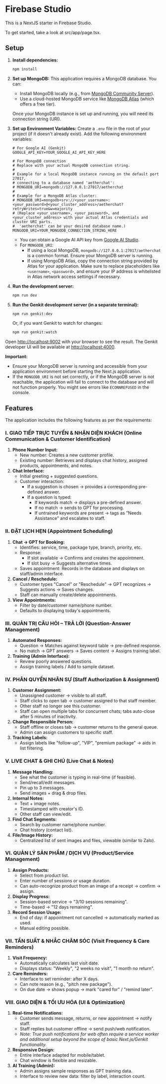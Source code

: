 # Firebase Studio

This is a NextJS starter in Firebase Studio.

To get started, take a look at src/app/page.tsx.

## Setup

1.  **Install dependencies:**
    ```bash
    npm install
    ```

2.  **Set up MongoDB:**
    This application requires a MongoDB database. You can:
    *   Install MongoDB locally (e.g., from [MongoDB Community Server](https://www.mongodb.com/try/download/community)).
    *   Use a cloud-hosted MongoDB service like [MongoDB Atlas](https://www.mongodb.com/cloud/atlas/register) (which offers a free tier).

    Once your MongoDB instance is set up and running, you will need its connection string (URI).

3.  **Set up Environment Variables:**
    Create a `.env` file in the root of your project (if it doesn't already exist). Add the following environment variables:

    ```env
    # For Google AI (Genkit)
    GOOGLE_API_KEY=YOUR_GOOGLE_AI_API_KEY_HERE

    # For MongoDB connection
    # Replace with your actual MongoDB connection string.
    #
    # Example for a local MongoDB instance running on the default port 27017,
    # connecting to a database named 'aetherchat':
    # MONGODB_URI=mongodb://127.0.0.1:27017/aetherchat
    #
    # Example for a MongoDB Atlas cluster:
    # MONGODB_URI=mongodb+srv://<your_username>:<your_password>@<your_cluster_address>/aetherchat?retryWrites=true&w=majority
    # (Replace <your_username>, <your_password>, and <your_cluster_address> with your actual Atlas credentials and cluster URI parts.
    #  'aetherchat' can be your desired database name.)
    MONGODB_URI=YOUR_MONGODB_CONNECTION_STRING_HERE
    ```
    *   You can obtain a Google AI API key from [Google AI Studio](https://aistudio.google.com/app/apikey).
    *   For `MONGODB_URI`:
        *   If using a local MongoDB, `mongodb://127.0.0.1:27017/aetherchat` is a common format. Ensure your MongoDB server is running.
        *   If using MongoDB Atlas, copy the connection string provided by Atlas for your application. Make sure to replace placeholders like `<username>`, `<password>`, and ensure your IP address is whitelisted in Atlas network access settings if necessary.

4.  **Run the development server:**
    ```bash
    npm run dev
    ```

5.  **Run the Genkit development server (in a separate terminal):**
    ```bash
    npm run genkit:dev
    ```
    Or, if you want Genkit to watch for changes:
    ```bash
    npm run genkit:watch
    ```

Open [http://localhost:9002](http://localhost:9002) with your browser to see the result.
The Genkit developer UI will be available at [http://localhost:4000](http://localhost:4000).

**Important:**
*   Ensure your MongoDB server is running and accessible from your application environment before starting the Next.js application.
*   If the `MONGODB_URI` is not set correctly, or if the MongoDB server is not reachable, the application will fail to connect to the database and will not function properly. You might see errors like `ECONNREFUSED` in the console.

## Features

The application includes the following features as per the requirements:

### I. GIAO TIẾP TRỰC TUYẾN & NHẬN DIỆN KHÁCH (Online Communication & Customer Identification)
1.  **Phone Number Input:**
    *   New number: Creates a new customer profile.
    *   Existing number: Retrieves and displays chat history, assigned products, appointments, and notes.
2.  **Chat Interface:**
    *   Initial greeting + suggested questions.
    *   Customer interaction:
        *   If a suggestion is chosen → provides a corresponding pre-defined answer.
        *   If a question is typed:
            *   If keywords match → displays a pre-defined answer.
            *   If no match → sends to GPT for processing.
            *   If untrained keywords are present → tags as "Needs Assistance" and escalates to staff.

### II. ĐẶT LỊCH HẸN (Appointment Scheduling)
1.  **Chat → GPT for Booking:**
    *   Identifies: service, time, package type, branch, priority, etc.
    *   Response:
        *   If slot available → Confirms and creates the appointment.
        *   If slot busy → Suggests alternative times.
    *   Saves appointment: Records in the database and displays on staff/admin interface.
2.  **Cancel / Reschedule:**
    *   Customer types "Cancel" or "Reschedule" → GPT recognizes → Suggests actions → Saves changes.
    *   Staff can manually create/delete appointments.
3.  **View Appointments:**
    *   Filter by date/customer name/phone number.
    *   Defaults to displaying today's appointments.

### III. QUẢN TRỊ CÂU HỎI – TRẢ LỜI (Question-Answer Management)
1.  **Automated Responses:**
    *   Question → Matches against keyword table → pre-defined response.
    *   No match → GPT answers → Saves content → Assigns training label.
2.  **Training (Admin Interface):**
    *   Review poorly answered questions.
    *   Assign training labels / Add to sample dataset.

### IV. PHÂN QUYỀN NHÂN SỰ (Staff Authorization & Assignment)
1.  **Customer Assignment:**
    *   Unassigned customer → visible to all staff.
    *   Staff clicks to open tab → customer assigned to that staff member.
    *   Other staff no longer see this customer.
    *   Staff can open multiple tabs for concurrent chats; tabs auto-close after 5 minutes of inactivity.
2.  **Change Responsible Person:**
    *   Staff offline or closes tab → customer returns to the general queue.
    *   Admin can assign customers to specific staff.
3.  **Tracking Labels:**
    *   Assign labels like "follow-up", "VIP", "premium package" → aids in list filtering.

### V. LIVE CHAT & GHI CHÚ (Live Chat & Notes)
1.  **Message Handling:**
    *   See what the customer is typing in real-time (if feasible).
    *   Send/recall/edit messages.
    *   Pin up to 3 messages.
    *   Send images + drag & drop files.
2.  **Internal Notes:**
    *   Text + image notes.
    *   Timestamped with creator's ID.
    *   Other staff can view/edit.
3.  **Find Chat Segments:**
    *   Search by customer name/phone number.
    *   Chat history (contact list).
4.  **File/Image History:**
    *   Centralized list of sent images and files, viewable (similar to Zalo).

### VI. QUẢN LÝ SẢN PHẨM / DỊCH VỤ (Product/Service Management)
1.  **Assign Products:**
    *   Select from product list.
    *   Enter number of sessions or usage duration.
    *   Can auto-recognize product from an image of a receipt → confirm → assign.
2.  **Display Progress:**
    *   Session-based service → "3/10 sessions remaining".
    *   Time-based → "12 days remaining".
3.  **Record Session Usage:**
    *   End of day: if appointment not cancelled → automatically marked as used.
    *   Manual editing possible.

### VII. TẦN SUẤT & NHẮC CHĂM SÓC (Visit Frequency & Care Reminders)
1.  **Visit Frequency:**
    *   Automatically calculates last visit date.
    *   Displays status: "Weekly", "2 weeks no visit", "1 month no return".
2.  **Care Reminders:**
    *   Interface to set reminder: after X days.
    *   Can note reason (e.g., "pitch new package").
    *   On due date → shows popup → mark "cared for" / "remind later".

### VIII. GIAO DIỆN & TỐI ƯU HÓA (UI & Optimization)
1.  **Real-time Notifications:**
    *   Customer sends message, returns, or new appointment → notify staff.
    *   Staff replies but customer offline → send push/web notification.
    *   _Note: True push notifications for web often require a service worker and additional setup beyond the scope of basic Next.js/Genkit functionality._
2.  **Responsive Design:**
    *   Entire interface adapted for mobile/tablet.
    *   Chat window is flexible and resizable.
3.  **AI Training (Admin):**
    *   Admin assigns sample responses as GPT training data.
    *   Interface to review new data: filter by label, interaction count.
